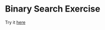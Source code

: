 # Binary Search Exercise

Try it [here](https://scojo44.github.io/springboard-exercises/sec-20.6.3/)